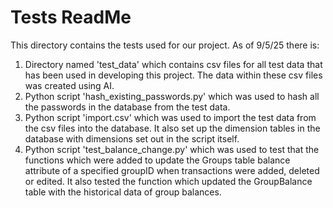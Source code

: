 # Tests ReadMe

This directory contains the tests used for our project. As of 9/5/25 there is:
1. Directory named 'test_data' which contains csv files for all test data that has been used in developing this project. The data within these csv files was created using AI. 
2. Python script 'hash_existing_passwords.py' which was used to hash all the passwords in the database from the test data.
3. Python script 'import.csv' which was used to import the test data from the csv files into the database. It also set up the dimension tables in the database with dimensions set out in the script itself.
4. Python script 'test_balance_change.py' which was used to test that the functions which were added to update the Groups table balance attribute of a specified groupID when transactions were added, deleted or edited. It also tested the function which updated the GroupBalance table with the historical data of group balances.
